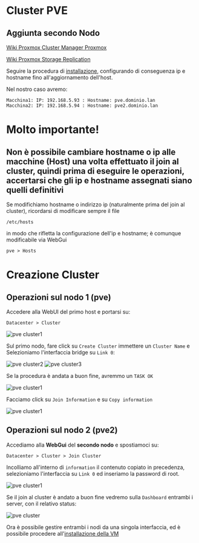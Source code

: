 # Cluster PVE

## Aggiunta secondo Nodo

[Wiki Proxmox Cluster Manager Proxmox](https://pve.proxmox.com/wiki/Cluster_Manager)

[Wiki Proxmox Storage Replication](https://pve.proxmox.com/wiki/Storage_Replication)


Seguire la procedura di [installazione](pve-install.md), configurando di conseguenza ip e hostname fino all'aggiornamento dell'host.

Nel nostro caso avremo:

```
Macchina1: IP: 192.168.5.93 : Hostname: pve.dominio.lan
Macchina2: IP: 192.168.5.94 : Hostname: pve2.dominio.lan
```



# Molto importante!
## Non è possibile cambiare hostname o ip alle macchine (Host) una volta effettuato il join al cluster, quindi prima di eseguire le operazioni, accertarsi che gli ip e hostname assegnati siano quelli definitivi

Se modifichiamo hostname o indirizzo ip (naturalmente prima del join al cluster), ricordarsi di modificare sempre il file

```/etc/hosts```

in modo che rifletta la configurazione dell'ip e hostname; è comunque modificabile via WebGui

```pve > Hosts```

# Creazione Cluster

## Operazioni sul nodo 1 (pve)

Accedere alla WebUI del primo host e portarsi su:

```Datacenter > Cluster```

![pve cluster1](img/pve-cluster-1.png)

Sul primo nodo, fare click su ```Create Cluster``` immettere un ```Cluster Name``` e Selezioniamo l'interfaccia bridge su ```Link 0```:

![pve cluster2](img/pve-cluster-2.png)
![pve cluster3](img/pve-cluster-3.png)

Se la procedura è andata a buon fine, avremmo un ```TASK OK```

![pve cluster1](img/pve-cluster-4.png)

Facciamo click su ```Join Information``` e su ```Copy information```

![pve cluster1](img/pve-cluster-5.png)

## Operazioni sul nodo 2 (pve2)

Accediamo alla **WebGui** del **secondo nodo** e spostiamoci su:

```Datacenter > Cluster > Join Cluster```

Incolliamo all'interno di ```information``` il contenuto copiato in precedenza, selezioniamo l'interfaccia su ```Link 0``` ed inseriamo la password di root.

![pve cluster1](img/pve-cluster-6.png)

Se il join al cluster è andato a buon fine vedremo sulla ```Dashboard``` entrambi i server, con il relativo status:

![pve cluster](img/pve-cluster-status-ok.png)

Ora è possibile gestire entrambi i nodi da una singola interfaccia, ed è possibile procedere all'[installazione della VM](vm-install.md)
